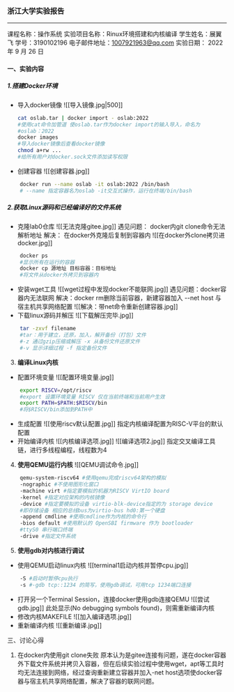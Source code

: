 ### 浙江大学实验报告
---
课程名称：操作系统
实验项目名称：Rinux环境搭建和内核编译
学生姓名：展翼飞  学号：3190102196
电子邮件地址：1007921963@qq.com
实验日期： 2022年 9 月 26 日

#### 一、实验内容
##### 1.**搭建Docker环境** 
* 导入docker镜像
	![[导入镜像.jpg|500]]
	```bash
	cat oslab.tar | docker import - oslab:2022
	#使用cat命令加管道 使oslab.tar作为docker import的输入导入，命名为 
    #oslab：2022
	docker images
	#导入docker镜像后查看docker镜像
	chmod a+rw ...
	#给所有用户对docker.sock文件添加读写权限
	```
* 创建容器
![[创建容器.jpg]]	
```bash
	docker run --name oslab -it oslab:2022 /bin/bash
	# --name 指定容器名为oslab -it交互式操作，运行在终端/bin/bash
```


##### 2.**获取Linux源码和已经编译好的文件系统**
* 克隆lab0仓库
![[无法克隆gitee.jpg]]
  遇见问题： docker内git clone命令无法解析地址
  解决： 在docker外克隆后复制到容器内
![[在docker外clone拷贝进docker.jpg]]
```bash
	docker ps 
	#显示所有在运行的容器
	docker cp 源地址 目标容器：目标地址
	#将文件从docker外拷贝到容器内
```
* 安装wget工具
![[wget过程中发现docker不能联网.jpg]]
	遇见问题：docker容器内无法联网
	解决：docker rm删除当前容器，新建容器加入 --net host 与宿主机共享网络配置
	![[解决：带net命令重新创建容器.jpg]]
* 下载linux源码并解压
	![[下载解压完毕.jpg]]
```bash
	tar -zxvf filename
	#tar：用于建立，还原，加入，解开备份（打包）文件
	#-z 通过gzip压缩或解压 -x 从备份文件还原文件
	#-v 显示详细过程 -f 指定备份文件
```


3. **编译Linux内核**
* 配置环境变量
![[配置环境变量.jpg]]
```bash
	export RISCV=/opt/riscv
	#export 设置环境变量 RISCV 仅在当前终端和当前用户生效
	export PATH=$PATH:$RISCV/bin
	#将$RISCV/bin添加到PATH中 
```
* 生成配置
![[使用riscv默认配置.jpg]]
指定内核编译配置为RISC-V平台的默认配置
* 开始编译内核
	![[内核编译选项.jpg]]
![[编译选项2.jpg]]
指定交叉编译工具链，进行多线程编程，线程数为4

4. **使用QEMU运行内核**
![[QEMU调试命令.jpg]]
```bash
	qemu-system-riscv64 #使用qemu完成riscv64架构的模拟
	-nographic #不使用图形化窗口
	-machine virt #指定要模拟的机器为RISCV VirtIO board
	-kernel #指定对应架构的内核镜像 
	-device #指定要模拟的设备 virtio-blk-device指定的为 storage device
	#即存储设备 相应的总线bus为virtio-bus hd0:第一个硬盘
	-append cmdline #使⽤cmdline作为内核的命令⾏
	-bios default #使⽤默认的 OpenSBI firmware 作为 bootloader
	#ttyS0 串行端口终端
	-drive #指定文件系统
```

5. **使用gdb对内核进行调试**
* 使用QEMU启动linux内核
![[terminal1启动内核并暂停cpu.jpg]]
```bash
	-S #启动时暂停cpu执行
	-s #-gdb tcp::1234 的简写，使用gdb调试，可用tcp 1234端口连接
```
* 打开另一个Terminal Session，连接docker使用gdb连接QEMU
![[尝试gdb.jpg]]
	此处显示(No debugging symbols found)，则需重新编译内核
* 修改内核MAKEFILE
![[加入编译选项.jpg]]
* 重新编译内核
![[重新编译.jpg]]

三、讨论心得
1. 在docker内使用git clone失败
	原本认为是gitee连接有问题，遂在docker容器外下载文件系统并拷贝入容器，但在后续实验过程中使用wget，apt等工具时均无法连接到网络，经过查询重新建立容器并加入-net host选项使docker容器与宿主机共享网络配置，解决了容器的联网问题。